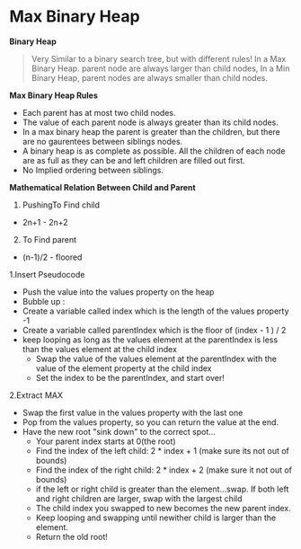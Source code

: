 # Max Binary Heap

**Binary Heap**

> Very Similar to a binary search tree, but with different rules!
> In a Max Binary Heap. parent node are always larger than child nodes, In a Min Binary Heap, parent nodes are always smaller than child nodes.

**Max Binary Heap Rules**

- Each parent has at most two child nodes.
- The value of each parent node is always greater than its child nodes.
- In a max binary heap the parent is greater than the children, but there are no gaurentees between siblings nodes.
- A binary heap is as complete as possible. All the children of each node are as full as they can be and left children are filled out first.
- No Implied ordering between siblings.

**Mathematical Relation Between Child and Parent**
1. PushingTo Find child 
- 2n+1 - 2n+2
2. To Find parent
- (n-1)/2 - floored

1.Insert Pseudocode
- Push the value into the values property on the heap
- Bubble up :
- Create a variable called index which is the length of the values property -1
- Create a variable called parentIndex which is the floor of (index - 1 ) / 2
- keep looping as long as the values element at the parentIndex is less than the values element at the child index
    - Swap the value of the values element at the parentIndex with the value of the element property at the child index
    - Set the index to be the parentIndex, and start over!

2.Extract MAX
- Swap the first value in the values property with the last one
- Pop from the values property, so you can return the value at the end.
- Have the new root "sink down" to the correct spot...
    - Your parent index starts at 0(the root)
    - Find the index of the left child: 2 \* index + 1 (make sure its not out of bounds)
    - Find the index of the right child: 2 \* index + 2 (make sure it not out of bounds)
    - if the left or right child is greater than the element...swap. If both left and right children are larger, swap with the largest child
    - The child index you swapped to new becomes the new parent index.
    - Keep looping and swapping until newither child is larger than the element.
    - Return the old root!
